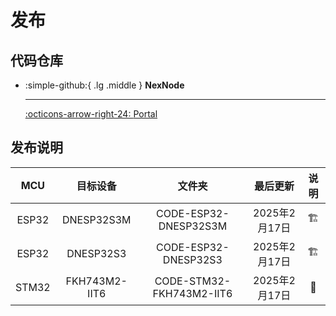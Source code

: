 # 发布

## 代码仓库

<div class="grid cards" markdown>

-   :simple-github:{ .lg .middle } __NexNode__

    ---

    [:octicons-arrow-right-24: <a href="https://github.com/Shuaiwen-Cui/NexNode.git" target="_blank"> Portal </a>](#)

</div>

## 发布说明

| MCU | 目标设备 | 文件夹 | 最后更新 | 说明 |
| :---: | :---: | :---: | :---: | :---: |
| ESP32 | DNESP32S3M | CODE-ESP32-DNESP32S3M | 2025年2月17日 | 🏗️ |
| ESP32 | DNESP32S3  | CODE-ESP32-DNESP32S3  | 2025年2月17日 | 🏗️ |
| STM32 | FKH743M2-IIT6  | CODE-STM32-FKH743M2-IIT6  | 2025年2月17日 | 📆 |

